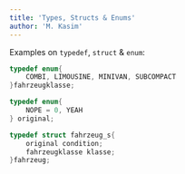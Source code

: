 ```yaml
---
title: 'Types, Structs & Enums'
author: 'M. Kasim'
---
```


Examples on `typedef`, `struct` & `enum`:

```C
typedef enum{
	COMBI, LIMOUSINE, MINIVAN, SUBCOMPACT
}fahrzeugklasse;

typedef enum{
	NOPE = 0, YEAH
} original;

typedef struct fahrzeug_s{
	original condition;
	fahrzeugklasse klasse;
}fahrzeug;
```

